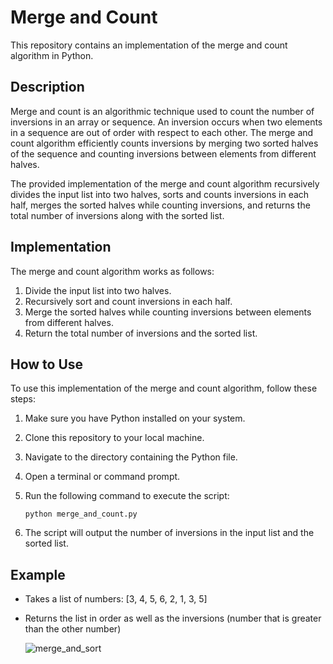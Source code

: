 # Merge and Count

This repository contains an implementation of the merge and count algorithm in Python.

## Description

Merge and count is an algorithmic technique used to count the number of inversions in an array or sequence. An inversion occurs when two elements in a sequence are out of order with respect to each other. The merge and count algorithm efficiently counts inversions by merging two sorted halves of the sequence and counting inversions between elements from different halves.

The provided implementation of the merge and count algorithm recursively divides the input list into two halves, sorts and counts inversions in each half, merges the sorted halves while counting inversions, and returns the total number of inversions along with the sorted list.

## Implementation

The merge and count algorithm works as follows:

1. Divide the input list into two halves.
2. Recursively sort and count inversions in each half.
3. Merge the sorted halves while counting inversions between elements from different halves.
4. Return the total number of inversions and the sorted list.

## How to Use

To use this implementation of the merge and count algorithm, follow these steps:

1. Make sure you have Python installed on your system.
2. Clone this repository to your local machine.
3. Navigate to the directory containing the Python file.
4. Open a terminal or command prompt.
5. Run the following command to execute the script:

    ```
    python merge_and_count.py
    ```

6. The script will output the number of inversions in the input list and the sorted list.

## Example
- Takes a list of numbers: [3, 4, 5, 6, 2, 1, 3, 5]
- Returns the list in order as well as the inversions (number that is greater than the other number)

  ![merge_and_sort](https://github.com/kainoa7/merge_and_count/assets/97155994/0e849311-d3c3-4b49-bee6-47a4e5a67502)



